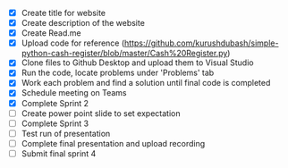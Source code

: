 - [x] Create title for website 
- [x] Create description of the website 
- [x] Create Read.me 
- [x] Upload code for reference (https://github.com/kurushdubash/simple-python-cash-register/blob/master/Cash%20Register.py)
- [x] Clone files to Github Desktop and upload them to Visual Studio 
- [x] Run the code, locate problems under 'Problems' tab 
- [x] Work each problem and find a solution until final code is completed
- [x] Schedule meeting on Teams
- [x] Complete Sprint 2
- [ ] Create power point slide to set expectation
- [ ] Complete Sprint 3
- [ ] Test run of presentation
- [ ] Complete final presentation and upload recording
- [ ] Submit final sprint 4
